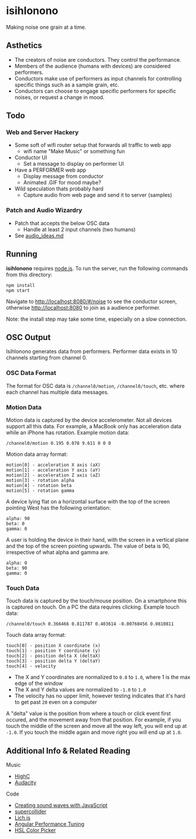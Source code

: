 isihlonono
==========

Making noise one grain at a time.

## Asthetics

* The creators of noise are conductors. They control the performance.
* Members of the audience (humans with devices) are considered performers.
* Conductors make use of performers as input channels for controlling specific things such as a sample grain, etc.
* Conductors can choose to engage specific performers for specific noises, or request a change in mood.

## Todo

### Web and Server Hackery

* Some soft of wifi router setup that forwards all traffic to web app
    * wifi name "Make Music" or something fun
* Conductor UI
    * Set a message to display on performer UI
* Have a PERFORMER web app  
  * Display message from conductor  
  * Animated .GIF for mood maybe?
* Wild speculation thats probably hard
  * Capture audio from web page and send it to server (samples)

### Patch and Audio Wizardry

* Patch that accepts the below OSC data
  * Handle at least 2 input channels (two humans)
* See [audio_ideas.md](audio_ideas.md)

## Running

**isihlonono** requires [node.js](http://nodejs.org/). To run the server, run the following commands from this directory:

    npm install
    npm start
    
Navigate to [http://localhost:8080/#/noise](http://localhost:8080/#/noise) to see the conductor screen, otherwise [http://localhost:8080](http://localhost:8080) to join as a audience performer.

Note: the install step may take some time, especially on a slow connection.

## OSC Output

Isihlonono generates data from performers. Performer data exists in 10 channels starting from channel 0.

### OSC Data Format

The format for OSC data is `/channel0/motion`, `/channel0/touch`, etc. where each channel has multiple data messages.

### Motion Data

Motion data is captured by the device accelerometer. Not all devices support all this data. For example, a MacBook only has acceleration data while an iPhone has rotation. Example motion data:

    /channel0/motion 0.195 0.078 9.611 0 0 0

Motion data array format:

    motion[0] - acceleration X axis (aX)
    motion[1] - acceleration Y axis (aY)
    motion[2] - acceleration Z axis (aZ)
    motion[3] - rotation alpha
    motion[4] - rotation beta
    motion[5] - rotation gamma

A device lying flat on a horizontal surface with the top of the screen pointing West has the following orientation:

    alpha: 90
    beta: 0
    gamma: 0

A user is holding the device in their hand, with the screen in a vertical plane and the top of the screen pointing upwards. The value of beta is 90, irrespective of what alpha and gamma are.

    alpha: 0
    beta: 90
    gamma: 0

### Touch Data

Touch data is captured by the touch/mouse position. On a smartphone this is captured on touch. On a PC the data requires clicking. Example touch data:

    /channel0/touch 0.366466 0.811787 0.403614 -0.00760456 0.0810811

Touch data array format:

    touch[0] - position X coordinate (x)
    touch[1] - position Y coordinate (y)
    touch[2] - position delta X (deltaX)
    touch[3] - position delta Y (deltaY)
    touch[4] - velocity

* The X and Y coordinates are normalized to `0.0` to `1.0`, where 1 is the max edge of the window
* The X and Y delta values are normalized to `-1.0` to `1.0`  
* The velocity has no upper limit, however testing indicates that it's hard to get past `20` even on a computer

A "delta" value is the position from where a touch or click event first occured, and the movement away from that position. For example, if you touch the middle of the screen and move all the way left, you will end up at `-1.0`. If you touch the middle again and move right you will end up at `1.0`.

## Additional Info & Related Reading

Music

* [HighC](http://highc.org/)
* [Audacity](http://audacity.sourceforge.net/)

Code

* [Creating sound waves with JavaScript](http://js.do/blog/sound-waves-with-javascript/)
* [supercollider](http://supercollider.github.io/)
* [Lich.js](https://github.com/aphexddb/Lich.js)
* [Angular Performance Tuning](http://www.slideshare.net/dragosrusu/angularjs-overcoming-performance-issues-limits)
* [HSL Color Picker](http://hslpicker.com/)
